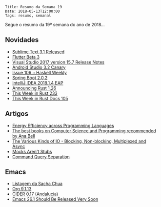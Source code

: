     Title: Resumo da Semana 19
    Date: 2018-05-13T12:00:00
    Tags: resumo, semanal

Segue o resumo da 19º semana do ano de 2018...

<!-- more -->

## Novidades

* [Sublime Text 3.1 Released](https://www.sublimetext.com/blog/articles/sublime-text-3-point-1 "Post sobre Sublime Text 3.1 Released")
* [Flutter Beta 3](https://developers.googleblog.com/2018/05/ready-for-production-apps-flutter-beta-3.html "Post sobre Flutter Beta 3")
* [Visual Studio 2017 version 15.7 Release Notes](https://docs.microsoft.com/en-us/visualstudio/releasenotes/vs2017-relnotes "Post sobre Visual Studio 2017 version 15.7 Release Notes")
* [Android Studio 3.2 Canary](https://android-developers.googleblog.com/2018/05/android-studio-3-2-canary.html "Post sobre Android Studio 3.2 Canary")
* [Issue 106 :: Haskell Weekly](https://haskellweekly.news/issues/106.html "Post sobre Issue 106 :: Haskell Weekly")
* [Spring Boot 2.0.2](https://spring.io/blog/2018/05/09/spring-boot-2-0-2 "Post sobre Spring Boot 2.0.2")
* [IntelliJ IDEA 2018.1.4 EAP](https://confluence.jetbrains.com/display/IDEADEV/IDEA+2018.1+EAP "Post sobre IntelliJ IDEA 2018.1.4 EAP")
* [Announcing Rust 1.26](https://blog.rust-lang.org/2018/05/10/Rust-1.26.html "Post sobre Announcing Rust 1.26")
* [This Week in Rust 233](https://this-week-in-rust.org/blog/2018/05/08/this-week-in-rust-233 "Post sobre This Week in Rust 233")
* [This Week in Rust Docs 105](http://guillaumegomez.github.io/this-week-in-rust-docs/blog/this-week-in-rust-docs-105 "Post sobre This Week in Rust Docs 105")

## Artigos

* [Energy Efficiency across Programming Languages](http://greenlab.di.uminho.pt/wp-content/uploads/2017/10/sleFinal.pdf "Artigo sobre Energy Efficiency across Programming Languages")
* [The best books on Computer Science and Programming recommended by Ana Bell](https://fivebooks.com/best-books/programming-computer-science-ana-bell "Artigo sobre The best books on Computer Science and Programming recommended by Ana Bell")
* [The Various Kinds of IO - Blocking, Non-blocking, Multiplexed and Async](https://www.rubberducking.com/2018/05/the-various-kinds-of-io-blocking-non.html "Artigo sobre The Various Kinds of IO - Blocking, Non-blocking, Multiplexed and Async")
* [Mocks Aren't Stubs](https://martinfowler.com/articles/mocksArentStubs.html "Artigo sobre Mocks Aren't Stubs")
* [Command Query Separation](https://martinfowler.com/bliki/CommandQuerySeparation.html "Artigo sobre Command Query Separation")

## Emacs

* [Listagem da Sacha Chua](http://sachachua.com/blog/category/emacs-news "Post sobre Listagem da Sacha Chua")
* [Org 9.1.13](https://orgmode.org "Post sobre Org 9.1.13")
* [CIDER 0.17 (Andalucía)](https://github.com/clojure-emacs/cider/releases/tag/v0.17.0 "Post sobre CIDER 0.17 (Andalucía)")
* [Emacs 26.1 Should Be Released Very Soon](http://irreal.org/blog/?p=7181 "Post sobre Emacs 26.1 Should Be Released Very Soon")
